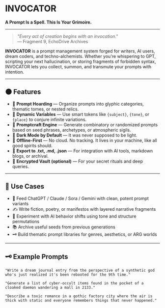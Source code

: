# INVOCATOR  
**A Prompt Is a Spell. This Is Your Grimoire.**

---

> _"Every act of creation begins with an invocation."_  
> — Fragment 9, EchoDrive Archives

**INVOCATOR** is a prompt management system forged for writers, AI users, dream coders, and techno-alchemists. Whether you're whispering to GPT, scripting your next hallucination, or storing fragments of forbidden syntax, INVOCATOR lets you collect, summon, and transmute your prompts with intention.

---

## 🌑 Features

- 🔹 **Prompt Hoarding** — Organize prompts into glyphic categories, thematic tomes, or nested relics.
- 🔹 **Dynamic Variables** — Use smart tokens like `{subject}`, `{tone}`, or `{place}` to conjure infinite variations.
- 🔹 **Promptcraft Engine** — Generate combinatory or randomized prompts based on seed phrases, archetypes, or atmospheric sigils.
- 🔹 **Dark Mode by Default** — It was never supposed to be light.
- 🔹 **Offline-First** — No cloud. No tracking. It lives in your machine, like all good spirits should.
- 🔹 **Export to .txt, .md, .json** — For integration with AI tools, markdown blogs, or archival.
- 🔹 **Encrypted Vault (optional)** — For your secret rituals and deep queries.

---

## 🧿 Use Cases

- 💬 Feed ChatGPT / Claude / Sora / Gemini with clean, potent prompt variants
- ✍️ Write fiction, poetry, or manifestos with layered narrative fragments
- 🧪 Experiment with AI behavior shifts using tone and structure permutations
- 📚 Archive useful seeds from previous generations
- 🗝️ Build thematic prompt libraries for genres, aesthetics, or ARG worlds

---

## 🗝 Example Prompts

```plaintext
"Write a dream journal entry from the perspective of a synthetic god who's just realized it's been rebooted for the 9th time."

"Generate a list of cyber-occult items found in the pocket of a cloaked daemon wandering a mall in 2133."

"Describe a toxic romance in a gothic factory city where the air is thick with static and everyone remembers things that never happened."
